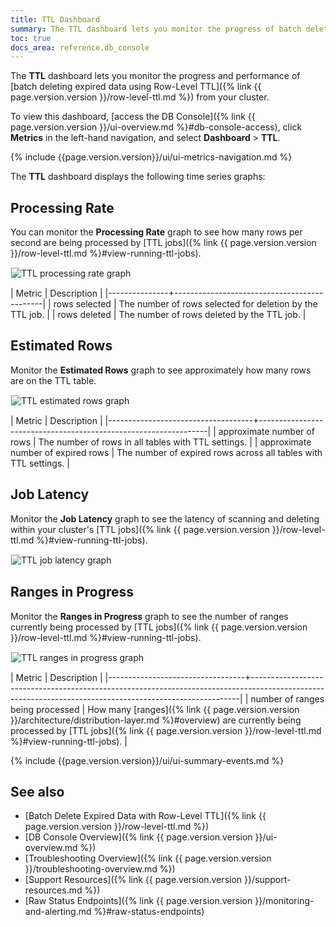 ```yaml
---
title: TTL Dashboard
summary: The TTL dashboard lets you monitor the progress of batch deleting expired data using Row-Level TTL running on your cluster.
toc: true
docs_area: reference.db_console
---
```


The **TTL** dashboard lets you monitor the progress and performance of [batch deleting expired data using Row-Level TTL]({% link {{ page.version.version }}/row-level-ttl.md %}) from your cluster.

To view this dashboard, [access the DB Console]({% link {{ page.version.version }}/ui-overview.md %}#db-console-access), click **Metrics** in the left-hand navigation, and select **Dashboard** > **TTL**.

{% include {{page.version.version}}/ui/ui-metrics-navigation.md %}

The **TTL** dashboard displays the following time series graphs:

## Processing Rate

You can monitor the **Processing Rate** graph to see how many rows per second are being processed by [TTL jobs]({% link {{ page.version.version }}/row-level-ttl.md %}#view-running-ttl-jobs).

<img src="{{ 'images/v23.1/ttl-processing-rate.png' | relative_url }}" alt="TTL processing rate graph" style="border:1px solid #eee;max-width:100%" />

| Metric        | Description                                 |
|---------------+---------------------------------------------|
| rows selected | The number of rows selected for deletion by the TTL job. |
| rows deleted  | The number of rows deleted by the TTL job.  |

## Estimated Rows

Monitor the **Estimated Rows** graph to see approximately how many rows are on the TTL table.

<img src="{{ 'images/v23.1/ttl-estimated-rows.png' | relative_url }}" alt="TTL estimated rows graph" style="border:1px solid #eee;max-width:100%" />

| Metric                             | Description                                                     |
|------------------------------------+-----------------------------------------------------------------|
| approximate number of rows         | The number of rows in all tables with TTL settings.             |
| approximate number of expired rows | The number of expired rows across all tables with TTL settings. |

## Job Latency

Monitor the **Job Latency** graph to see the latency of scanning and deleting within your cluster's [TTL jobs]({% link {{ page.version.version }}/row-level-ttl.md %}#view-running-ttl-jobs).

<img src="{{ 'images/v23.1/ttl-job-latency.png' | relative_url }}" alt="TTL job latency graph" style="border:1px solid #eee;max-width:100%" />

## Ranges in Progress

Monitor the **Ranges in Progress** graph to see the number of ranges currently being processed by [TTL jobs]({% link {{ page.version.version }}/row-level-ttl.md %}#view-running-ttl-jobs).

<img src="{{ 'images/v23.1/ttl-ranges-in-progress.png' | relative_url }}" alt="TTL ranges in progress graph" style="border:1px solid #eee;max-width:100%" />

| Metric                           | Description                                                                                                                                             |
|----------------------------------+---------------------------------------------------------------------------------------------------------------------------------------------------------|
| number of ranges being processed | How many [ranges]({% link {{ page.version.version }}/architecture/distribution-layer.md %}#overview) are currently being processed by [TTL jobs]({% link {{ page.version.version }}/row-level-ttl.md %}#view-running-ttl-jobs). |

{% include {{page.version.version}}/ui/ui-summary-events.md %}

## See also

- [Batch Delete Expired Data with Row-Level TTL]({% link {{ page.version.version }}/row-level-ttl.md %})
- [DB Console Overview]({% link {{ page.version.version }}/ui-overview.md %})
- [Troubleshooting Overview]({% link {{ page.version.version }}/troubleshooting-overview.md %})
- [Support Resources]({% link {{ page.version.version }}/support-resources.md %})
- [Raw Status Endpoints]({% link {{ page.version.version }}/monitoring-and-alerting.md %}#raw-status-endpoints)
